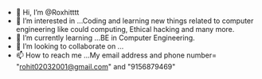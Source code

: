 - 👋 Hi, I’m @Roxhitttt
- 👀 I’m interested in ...Coding and learning new things related to computer engineering like could computing, Ethical hacking and many more.
- 🌱 I’m currently learning ...BE in Computer Engineering.
- 💞️ I’m looking to collaborate on ...
- 📫 How to reach me ...My email address and phone number= "rohit02032001@gmail.com" and "9156879469"

<!---
Roxhitttt/Roxhitttt is a ✨ special ✨ repository because its `README.md` (this file) appears on your GitHub profile.
You can click the Preview link to take a look at your changes.
--->
